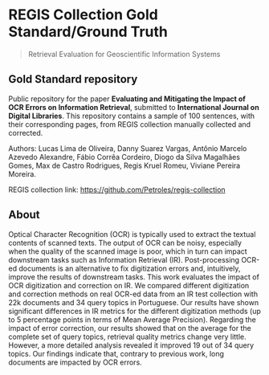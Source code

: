 # REGIS Collection Gold Standard/Ground Truth 
> Retrieval Evaluation for Geoscientific Information Systems

## Gold Standard repository

Public repository for the paper **Evaluating and Mitigating the Impact of OCR Errors on Information Retrieval**, submitted to **International Journal on Digital Libraries**.
This repository contains a sample of 100 sentences, with their corresponding pages, from REGIS collection manually collected and corrected.

Authors: Lucas Lima de Oliveira, Danny Suarez Vargas, Antônio Marcelo Azevedo Alexandre, Fábio Corrêa Cordeiro, Diogo da Silva Magalhães Gomes, Max de Castro Rodrigues, Regis Kruel Romeu, Viviane Pereira Moreira.

REGIS collection link: https://github.com/Petroles/regis-collection

## About

Optical Character Recognition (OCR) is typically used to extract the textual contents of scanned texts. The output of OCR can be noisy, especially when the quality of the scanned image is poor, which in turn can impact downstream tasks such as Information Retrieval (IR). Post-processing OCR-ed documents is an alternative to fix digitization errors and, intuitively, improve the results of downstream tasks. This work evaluates the impact of OCR digitization and correction on IR. We compared different digitization and correction methods on real OCR-ed data from an IR test collection with 22k documents and 34 query topics in Portuguese.
Our results have shown significant differences in IR metrics for the different digitization methods (up to 5 percentage points in terms of Mean Average Precision).
Regarding the impact of error correction, our results showed that on the average for the complete set of query topics, retrieval quality metrics change very little. However, a more detailed analysis revealed it improved 19 out of 34 query topics. Our findings indicate that, contrary to previous work, long documents are impacted by OCR errors.
